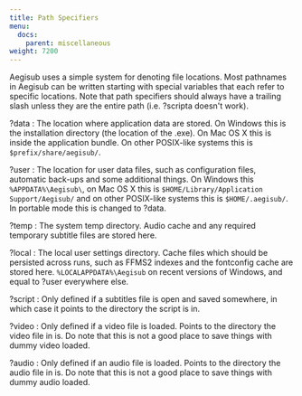 ```yaml
---
title: Path Specifiers
menu:
  docs:
    parent: miscellaneous
weight: 7200
---
```


Aegisub uses a simple system for denoting file locations. Most pathnames in
Aegisub can be written starting with special variables that each refer to
specific locations. Note that path specifiers should always have a trailing
slash unless they are the entire path (i.e. ?scripta doesn't work).

?data
:   The location where application data are stored. On Windows this is the
    installation directory (the location of the .exe). On Mac OS X this is
    inside the application bundle. On other POSIX-like systems this is
    `$prefix/share/aegisub/`.

?user
:   The location for user data files, such as configuration
    files, automatic back-ups and some additional things. On Windows this
    `%APPDATA%\Aegisub\`, on Mac OS X this is `$HOME/Library/Application
    Support/Aegisub/` and on other POSIX-like systems this is
    `$HOME/.aegisub/`. In portable mode this is changed to ?data.

?temp
:   The system temp directory. Audio cache and any required temporary
    subtitle files are stored here.

?local
:   The local user settings directory. Cache files which should be
    persisted across runs, such as FFMS2 indexes and the fontconfig cache are
    stored here. `%LOCALAPPDATA%\Aegisub` on recent versions of Windows, and
    equal to ?user everywhere else.

?script
:   Only defined if a subtitles file is open and saved somewhere, in which
    case it points to the directory the script is in.

?video
:   Only defined if a video file is loaded. Points to the directory the
    video file in is. Do note that this is not a good place to save things with
    dummy video loaded.

?audio
:   Only defined if an audio file is loaded. Points to the directory the
    audio file in is. Do note that this is not a good place to save things with
    dummy audio loaded.
